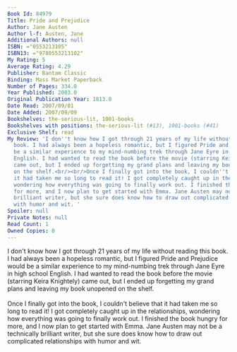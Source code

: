 ```yaml
---
Book Id: 84979
Title: Pride and Prejudice
Author: Jane Austen
Author l-f: Austen, Jane
Additional Authors: null
ISBN: ="0553213105"
ISBN13: ="9780553213102"
My Rating: 5
Average Rating: 4.29
Publisher: Bantam Classic
Binding: Mass Market Paperback
Number of Pages: 334.0
Year Published: 2003.0
Original Publication Year: 1813.0
Date Read: 2007/09/01
Date Added: 2007/09/09
Bookshelves: the-serious-lit, 1001-books
Bookshelves with positions: the-serious-lit (#13), 1001-books (#41)
Exclusive Shelf: read
My Review: 'I don''t know how I got through 21 years of my life without reading this
  book. I had always been a hopeless romantic, but I figured Pride and Prejudice would
  be a similar experience to my mind-numbing trek through Jane Eyre in high school
  English. I had wanted to read the book before the movie (starring Keira Knightely)
  came out, but I ended up forgetting my grand plans and leaving my book unopened
  on the shelf.<br/><br/>Once I finally got into the book, I couldn''t believe that
  it had taken me so long to read it! I got completely caught up in the relationships,
  wondering how everything was going to finally work out. I finished the book hungry
  for more, and I now plan to get started with Emma. Jane Austen may not be a technically
  brilliant writer, but she sure does know how to draw out complicated relationships
  with humor and wit. '
Spoiler: null
Private Notes: null
Read Count: 1
Owned Copies: 0
---
```


I don't know how I got through 21 years of my life without reading this book. I had always been a hopeless romantic, but I figured Pride and Prejudice would be a similar experience to my mind-numbing trek through Jane Eyre in high school English. I had wanted to read the book before the movie (starring Keira Knightely) came out, but I ended up forgetting my grand plans and leaving my book unopened on the shelf.<br/><br/>Once I finally got into the book, I couldn't believe that it had taken me so long to read it! I got completely caught up in the relationships, wondering how everything was going to finally work out. I finished the book hungry for more, and I now plan to get started with Emma. Jane Austen may not be a technically brilliant writer, but she sure does know how to draw out complicated relationships with humor and wit. 